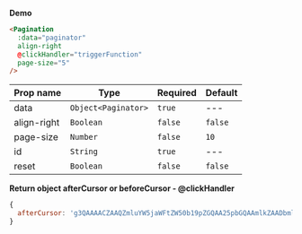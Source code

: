 **Demo**

```html
<Pagination
  :data="paginator"
  align-right
  @clickHandler="triggerFunction"
  page-size="5"
/>
```

| Prop name   | Type                | Required | Default |
| ----------- | ------------------- | -------- | ------- |
| data        | `Object<Paginator>` | `true`   | ---     |
| align-right | `Boolean`           | `false`  | `false` |
| page-size   | `Number`            | `false`  | `10`    |
| id          | `String`            | `true`   | ---     |
| reset       | `Boolean`           | `false`  | `false` |

**Return object afterCursor or beforeCursor - @clickHandler**

```js
{
  afterCursor: 'g3QAAAACZAAQZmluYW5jaWFtZW50b19pZGQAA25pbGQAAmlkZAADbmls';
}
```
